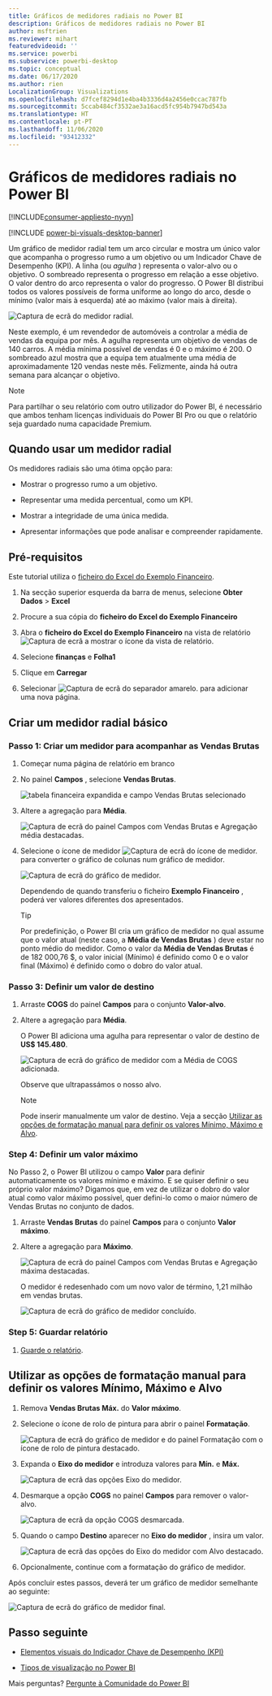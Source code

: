 ```yaml
---
title: Gráficos de medidores radiais no Power BI
description: Gráficos de medidores radiais no Power BI
author: msftrien
ms.reviewer: mihart
featuredvideoid: ''
ms.service: powerbi
ms.subservice: powerbi-desktop
ms.topic: conceptual
ms.date: 06/17/2020
ms.author: rien
LocalizationGroup: Visualizations
ms.openlocfilehash: d7fcef8294d1e4ba4b3336d4a2456e0ccac787fb
ms.sourcegitcommit: 5ccab484cf3532ae3a16acd5fc954b7947bd543a
ms.translationtype: HT
ms.contentlocale: pt-PT
ms.lasthandoff: 11/06/2020
ms.locfileid: "93412332"
---
```

# <a name="radial-gauge-charts-in-power-bi"></a>Gráficos de medidores radiais no Power BI

[!INCLUDE[consumer-appliesto-nyyn](../includes/consumer-appliesto-nyyn.md)]

[!INCLUDE [power-bi-visuals-desktop-banner](../includes/power-bi-visuals-desktop-banner.md)]

Um gráfico de medidor radial tem um arco circular e mostra um único valor que acompanha o progresso rumo a um objetivo ou um Indicador Chave de Desempenho (KPI). A linha (ou *agulha* ) representa o valor-alvo ou o objetivo. O sombreado representa o progresso em relação a esse objetivo. O valor dentro do arco representa o valor do progresso. O Power BI distribui todos os valores possíveis de forma uniforme ao longo do arco, desde o mínimo (valor mais à esquerda) até ao máximo (valor mais à direita).

![Captura de ecrã do medidor radial.](media/power-bi-visualization-radial-gauge-charts/gauge-m.png)

Neste exemplo, é um revendedor de automóveis a controlar a média de vendas da equipa por mês. A agulha representa um objetivo de vendas de 140 carros. A média mínima possível de vendas é 0 e o máximo é 200.  O sombreado azul mostra que a equipa tem atualmente uma média de aproximadamente 120 vendas neste mês. Felizmente, ainda há outra semana para alcançar o objetivo.

> [!NOTE]
> Para partilhar o seu relatório com outro utilizador do Power BI, é necessário que ambos tenham licenças individuais do Power BI Pro ou que o relatório seja guardado numa capacidade Premium.

## <a name="when-to-use-a-radial-gauge"></a>Quando usar um medidor radial

Os medidores radiais são uma ótima opção para:

* Mostrar o progresso rumo a um objetivo.

* Representar uma medida percentual, como um KPI.

* Mostrar a integridade de uma única medida.

* Apresentar informações que pode analisar e compreender rapidamente.

## <a name="prerequisites"></a>Pré-requisitos

Este tutorial utiliza o [ficheiro do Excel do Exemplo Financeiro](https://download.microsoft.com/download/9/6/D/96DDC2FF-2568-491D-AAFA-AFDD6F763AE3/Retail%20Analysis%20Sample%20PBIX.pbix).

1. Na secção superior esquerda da barra de menus, selecione **Obter Dados** > **Excel**
   
2. Procure a sua cópia do **ficheiro do Excel do Exemplo Financeiro**

1. Abra o **ficheiro do Excel do Exemplo Financeiro** na vista de relatório ![Captura de ecrã a mostrar o ícone da vista de relatório](media/power-bi-visualization-kpi/power-bi-report-view.png).

1. Selecione **finanças** e **Folha1**

1. Clique em **Carregar**

1. Selecionar ![Captura de ecrã do separador amarelo.](media/power-bi-visualization-kpi/power-bi-yellow-tab.png) para adicionar uma nova página.



## <a name="create-a-basic-radial-gauge"></a>Criar um medidor radial básico

### <a name="step-1-create-a-gauge-to-track-gross-sales"></a>Passo 1: Criar um medidor para acompanhar as Vendas Brutas

1. Começar numa página de relatório em branco

1. No painel **Campos** , selecione **Vendas Brutas**.

   ![tabela financeira expandida e campo Vendas Brutas selecionado](media/power-bi-visualization-radial-gauge-charts/grosssalesvalue-new.png)

1. Altere a agregação para **Média**.

   ![Captura de ecrã do painel Campos com Vendas Brutas e Agregação média destacadas.](media/power-bi-visualization-radial-gauge-charts/changetoaverage-new.png)

1. Selecione o ícone de medidor ![Captura de ecrã do ícone de medidor.](media/power-bi-visualization-radial-gauge-charts/gaugeicon-new.png) para converter o gráfico de colunas num gráfico de medidor.

    ![Captura de ecrã do gráfico de medidor.](media/power-bi-visualization-radial-gauge-charts/gauge-no-target.png)

    Dependendo de quando transferiu o ficheiro **Exemplo Financeiro** , poderá ver valores diferentes dos apresentados.

    > [!TIP]
    > Por predefinição, o Power BI cria um gráfico de medidor no qual assume que o valor atual (neste caso, a **Média de Vendas Brutas** ) deve estar no ponto médio do medidor. Como o valor da **Média de Vendas Brutas** é de 182 000,76 $, o valor inicial (Mínimo) é definido como 0 e o valor final (Máximo) é definido como o dobro do valor atual.

### <a name="step-3-set-a-target-value"></a>Passo 3: Definir um valor de destino

1. Arraste **COGS** do painel **Campos** para o conjunto **Valor-alvo**.

1. Altere a agregação para **Média**.

   O Power BI adiciona uma agulha para representar o valor de destino de **US$ 145.480**.

   ![Captura de ecrã do gráfico de medidor com a Média de COGS adicionada.](media/power-bi-visualization-radial-gauge-charts/gaugeinprogress-new.png)

    Observe que ultrapassámos o nosso alvo.

   > [!NOTE]
   > Pode inserir manualmente um valor de destino. Veja a secção [Utilizar as opções de formatação manual para definir os valores Mínimo, Máximo e Alvo](#use-manual-format-options-to-set-minimum-maximum-and-target-values).

### <a name="step-4-set-a-maximum-value"></a>Step 4: Definir um valor máximo

No Passo 2, o Power BI utilizou o campo **Valor** para definir automaticamente os valores mínimo e máximo. E se quiser definir o seu próprio valor máximo? Digamos que, em vez de utilizar o dobro do valor atual como valor máximo possível, quer defini-lo como o maior número de Vendas Brutas no conjunto de dados.

1. Arraste **Vendas Brutas** do painel **Campos** para o conjunto **Valor máximo**.

1. Altere a agregação para **Máximo**.

   ![Captura de ecrã do painel Campos com Vendas Brutas e Agregação máxima destacadas.](media/power-bi-visualization-radial-gauge-charts/setmaximum-new.png)

   O medidor é redesenhado com um novo valor de término, 1,21 milhão em vendas brutas.

   ![Captura de ecrã do gráfico de medidor concluído.](media/power-bi-visualization-radial-gauge-charts/power-bi-final-gauge.png)

### <a name="step-5-save-your-report"></a>Step 5: Guardar relatório

1. [Guarde o relatório](../create-reports/service-report-save.md).

## <a name="use-manual-format-options-to-set-minimum-maximum-and-target-values"></a>Utilizar as opções de formatação manual para definir os valores Mínimo, Máximo e Alvo

1. Remova **Vendas Brutas Máx.** do **Valor máximo**.

1. Selecione o ícone de rolo de pintura para abrir o painel **Formatação**.

   ![Captura de ecrã do gráfico de medidor e do painel Formatação com o ícone de rolo de pintura destacado.](media/power-bi-visualization-radial-gauge-charts/power-bi-roller.png)

1. Expanda o **Eixo do medidor** e introduza valores para **Mín.** e **Máx.**

    ![Captura de ecrã das opções Eixo do medidor.](media/power-bi-visualization-radial-gauge-charts/power-bi-gauge-axis.png)

1. Desmarque a opção **COGS** no painel **Campos** para remover o valor-alvo.

    ![Captura de ecrã da opção COGS desmarcada.](media/power-bi-visualization-radial-gauge-charts/pbi-remove-target.png)

1. Quando o campo **Destino** aparecer no **Eixo do medidor** , insira um valor.

     ![Captura de ecrã das opções do Eixo do medidor com Alvo destacado.](media/power-bi-visualization-radial-gauge-charts/power-bi-gauge-target.png)

1. Opcionalmente, continue com a formatação do gráfico de medidor.

Após concluir estes passos, deverá ter um gráfico de medidor semelhante ao seguinte:

![Captura de ecrã do gráfico de medidor final.](media/power-bi-visualization-radial-gauge-charts/power-bi-final.png)

## <a name="next-step"></a>Passo seguinte

* [Elementos visuais do Indicador Chave de Desempenho (KPI)](power-bi-visualization-kpi.md)

* [Tipos de visualização no Power BI](power-bi-visualization-types-for-reports-and-q-and-a.md)

Mais perguntas? [Pergunte à Comunidade do Power BI](https://community.powerbi.com/)

